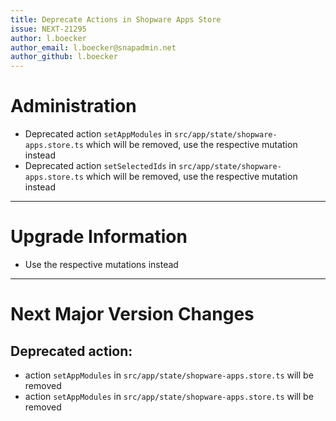 ```yaml
---
title: Deprecate Actions in Shopware Apps Store
issue: NEXT-21295
author: l.boecker
author_email: l.boecker@snapadmin.net
author_github: l.boecker
---
```

# Administration
* Deprecated action `setAppModules` in `src/app/state/shopware-apps.store.ts` which will be removed, use the respective mutation instead
* Deprecated action `setSelectedIds` in `src/app/state/shopware-apps.store.ts` which will be removed, use the respective mutation instead

___

# Upgrade Information
* Use the respective mutations instead
___
# Next Major Version Changes
## Deprecated action:
* action `setAppModules` in `src/app/state/shopware-apps.store.ts` will be removed
* action `setAppModules` in `src/app/state/shopware-apps.store.ts` will be removed
